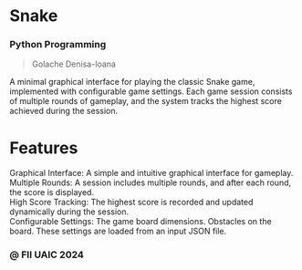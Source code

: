 # Snake

### Python Programming


> Golache Denisa-Ioana

A minimal graphical interface for playing the classic Snake game, implemented with configurable game settings. Each game session consists of multiple rounds of gameplay, and the system tracks the highest score achieved during the session.

# Features
Graphical Interface: A simple and intuitive graphical interface for gameplay.\
Multiple Rounds: A session includes multiple rounds, and after each round, the score is displayed.\
High Score Tracking: The highest score is recorded and updated dynamically during the session.\
Configurable Settings:
The game board dimensions.
Obstacles on the board. These settings are loaded from an input JSON file.


### @ FII UAIC 2024
